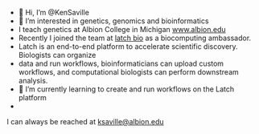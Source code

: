 - 👋 Hi, I’m @KenSaville
- 👀 I’m interested in genetics, genomics and bioinformatics
- I teach genetics at Albion College in Michigan www.albion.edu
- Recently I joined the team at [latch bio](https://latch.bio/) as a biocomputing ambassador.
- Latch is an end-to-end platform to accelerate scientific discovery. Biologists can organize 
- data and run workflows, bioinformaticians can upload custom workflows, and computational biologists can perform downstream analysis.
- 🌱 I’m currently learning to create and run workflows on the Latch platform
- 

I can always be reached at ksaville@albion.edu

<!---
KenSaville/KenSaville is a ✨ special ✨ repository because its `README.md` (this file) appears on your GitHub profile.
You can click the Preview link to take a look at your changes.
--->
